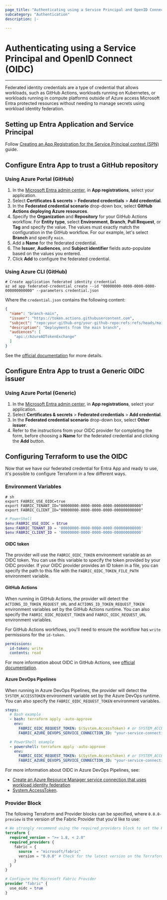 ```yaml
---
page_title: "Authenticating using a Service Principal and OpenID Connect (OIDC)"
subcategory: "Authentication"
description: |-

---
```


# Authenticating using a Service Principal and OpenID Connect (OIDC)

---

Federated identity credentials are a type of credential that allows workloads, such as GitHub Actions, workloads running on Kubernetes, or workloads running in compute platforms outside of Azure access Microsoft Entra protected resources without needing to manage secrets using workload identity federation.

## Setting up Entra Application and Service Principal

Follow [Creating an App Registration for the Service Principal context (SPN)](./auth_app_reg_spn.md) guide.

## Configure Entra App to trust a GitHub repository

### Using Azure Portal (GitHub)

1. In the [Microsoft Entra admin center](https://entra.microsoft.com), in **App registrations**, select your application.
1. Select **Certificates & secrets** > **Federated credentials** > **Add credential**.
1. In the **Federated credential scenario** drop-down box, select **GitHub Actions deploying Azure resources**.
1. Specify the **Organization** and **Repository** for your GitHub Actions workflow. For **Entity type**, select **Environment**, **Branch**, **Pull Request**, or **Tag** and specify the value. The values must exactly match the configuration in the GitHub workflow. For our example, let's select **Branch** and specify `main`.
1. Add a **Name** for the federated credential.
1. The **Issuer**, **Audiences**, and **Subject identifier** fields auto-populate based on the values you entered.
1. Click **Add** to configure the federated credential.

### Using Azure CLI (GitHub)

```shell
# Create application federated identity credential
az ad app federated-credential create --id "00000000-0000-0000-0000-000000000000" --parameters credential.json
```

Where the `credential.json` contains the following content:

```json
{
  "name": "branch-main",
  "issuer": "https://token.actions.githubusercontent.com",
  "subject": "repo:your-github-org/your-github-repo:refs:refs/heads/main",
  "description": "Deployments from the main branch",
  "audiences": [
    "api://AzureADTokenExchange"
  ]
}
```

See the [official documentation](https://learn.microsoft.com/cli/azure/ad/app/federated-credential?view=azure-cli-latest#az-ad-app-federated-credential-create) for more details.

## Configure Entra App to trust a Generic OIDC issuer

### Using Azure Portal (Generic)

1. In the [Microsoft Entra admin center](https://entra.microsoft.com), in **App registrations**, select your application.
1. Select **Certificates & secrets** > **Federated credentials** > **Add credential**.
1. In the **Federated credential scenario** drop-down box, select **Other issuer**.
1. Refer to the instructions from your OIDC provider for completing the form, before choosing a **Name** for the federated credential and clicking the **Add** button.

## Configuring Terraform to use the OIDC

Now that we have our federated credential for Entra App and ready to use, it's possible to configure Terraform in a few different ways.

### Environment Variables

```shell
# sh
export FABRIC_USE_OIDC=true
export FABRIC_TENANT_ID="00000000-0000-0000-0000-000000000000"
export FABRIC_CLIENT_ID="00000000-0000-0000-0000-000000000000"
```

```powershell
# PowerShell
$env:FABRIC_USE_OIDC = $true
$env:FABRIC_TENANT_ID = '00000000-0000-0000-0000-000000000000'
$env:FABRIC_CLIENT_ID = '00000000-0000-0000-0000-000000000000'
```

#### OIDC token

The provider will use the `FABRIC_OIDC_TOKEN` environment variable as an OIDC token. You can use this variable to specify the token provided by your OIDC provider. If your OIDC provider provides an ID token in a file, you can specify the path to this file with the `FABRIC_OIDC_TOKEN_FILE_PATH` environment variable.

#### GitHub Actions

When running in GitHub Actions, the provider will detect the `ACTIONS_ID_TOKEN_REQUEST_URL` and `ACTIONS_ID_TOKEN_REQUEST_TOKEN` environment variables set by the GitHub Actions runtime. You can also specify the `FABRIC_OIDC_REQUEST_TOKEN` and `FABRIC_OIDC_REQUEST_URL` environment variables.

For GitHub Actions workflows, you'll need to ensure the workflow has `write` permissions for the `id-token`.

```yaml
permissions:
  id-token: write
  contents: read
```

For more information about OIDC in GitHub Actions, see [official documentation](https://docs.github.com/actions/deployment/security-hardening-your-deployments/configuring-openid-connect-in-cloud-providers).

#### Azure DevOps Pipelines

When running in Azure DevOps Pipelines, the provider will detect the `SYSTEM_ACCESSTOKEN` environment variable set by the Azure DevOps runtime. You can also specify the `FABRIC_OIDC_REQUEST_TOKEN` environment variables.

```yaml
steps:
  # Bash example
  - bash: terraform apply -auto-approve
    env:
      FABRIC_OIDC_REQUEST_TOKEN: $(System.AccessToken) # or SYSTEM_ACCESSTOKEN: $(System.AccessToken)
      FABRIC_AZURE_DEVOPS_SERVICE_CONNECTION_ID: "your-service-connection-id"

  # PowerShell example
  - powershell: terraform apply -auto-approve
    env:
      FABRIC_OIDC_REQUEST_TOKEN: $(System.AccessToken) # or SYSTEM_ACCESSTOKEN: $(System.AccessToken)
      FABRIC_AZURE_DEVOPS_SERVICE_CONNECTION_ID: "your-service-connection-id"
```

For more information about OIDC in Azure DevOps Pipelines, see:

- [Create an Azure Resource Manager service connection that uses workload identity federation](https://learn.microsoft.com/azure/devops/pipelines/library/connect-to-azure?view=azure-devops#create-an-azure-resource-manager-service-connection-that-uses-workload-identity-federation)
- [System.AccessToken](https://learn.microsoft.com/azure/devops/pipelines/build/variables?view=azure-devops&tabs=yaml#systemaccesstoken).

### Provider Block

The following Terraform and Provider blocks can be specified, where `0.0.0-preview` is the version of the Fabric Provider that you'd like to use:

```terraform
# We strongly recommend using the required_providers block to set the Fabric Provider source and version being used
terraform {
  required_version = ">= 1.8, < 2.0"
  required_providers {
    fabric = {
      source  = "microsoft/fabric"
      version = "0.0.0" # Check for the latest version on the Terraform Registry
    }
  }
}

# Configure the Microsoft Fabric Provider
provider "fabric" {
  use_oidc = true
}
```
